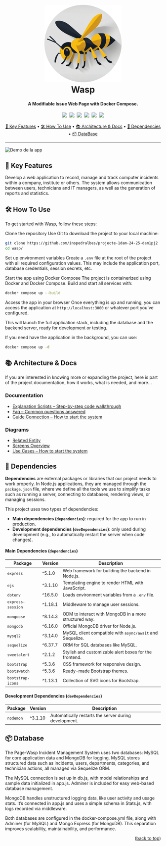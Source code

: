 <h1 align="center">
  <br>
  <a href="https://www.youtube.com/watch?v=EKop9AUitvA"><img src="./content/wasp-logo.png" alt="Markdownify" width="250"></a>
  <br>
  Wasp
  <br>
</h1>

<h4 align="center">A Modifiable Issue Web Page with Docker Compose.</h4>

<div align="center">
  <img src="https://img.shields.io/badge/Node.js-6DA55F?logo=node.js&logoColor=white" style="margin: 2px;">
  <img src="https://img.shields.io/badge/Docker-2496ED?logo=docker&logoColor=fff" style="margin: 2px;">
  <img src="https://img.shields.io/badge/EJS-B4CA65?logo=ejs&logoColor=fff" style="margin: 2px;">
  <img src="https://img.shields.io/badge/JavaScript-F7DF1E?logo=javascript&logoColor=000" style="margin: 2px;">
  <img src="https://custom-icon-badges.demolab.com/badge/Visual%20Studio%20Code-0078d7.svg?logo=vsc&logoColor=white" style="margin: 2px;">
  <img src="https://img.shields.io/badge/GitHub-%23121011.svg?logo=github&logoColor=white" style="margin: 2px;">
</div>

<div align="center">

[🔑 Key Features](#🔑-key-features) • [🛠️ How To Use](#🛠️-how-to-use) • [📚 Architecture & Docs](#📚-architecture--docs) • [🧩 Dependencies](#🧩-dependencies) • [📦 DataBase](#📦-database)

</div>

---

![Demo de la app](content/wasp.gif)

## 🔑 Key Features

Develop a web application to record, manage and track computer incidents within a company, institute or others. The system allows communication between users, technicians and IT managers, as well as the generation of reports and statistics.

## 🛠️ How To Use

To get started with Wasp, follow these steps:

Clone the repository
Use Git to download the project to your local machine:

```bash
git clone https://github.com/inspedralbes/projecte-1dam-24-25-dam1pj2
cd wasp/
```

Set up environment variables
Create a `.env` file at the root of the project with all required configuration values. This may include the application port, database credentials, session secrets, etc.

Start the app using Docker Compose
The project is containerized using Docker and Docker Compose. Build and start all services with:

```bash
docker compose up --build
```

Access the app in your browser
Once everything is up and running, you can access the application at `http://localhost:3000` or whatever port you’ve configured.

This will launch the full application stack, including the database and the backend server, ready for development or testing.

If you need have the application in the background, you can use:

```bash
docker compose up -d
```

## 📚 Architecture & Docs

If you are interested in knowing more or expanding the project, here is part of the project documentation, how it works, what is needed, and more...

### Documentation
- [Explanation Scripts – Step-by-step code walkthrough](/doc/Explanation-Scripts.md)  
- [Faq – Common questions answered](/doc/Frequently-Asked-Questions.md)  
- [Guide Connection – How to start the system](/doc/Guide-Connection.md)

### Diagrams
- [Related Entity ](/diag/related-entity.pdf)  
- [Screens Overview](/diag/screens.pdf)  
- [Use Cases – How to start the system](/diag/use-cases.pdf)

## 🧩 Dependencies

**Dependencies** are external packages or libraries that our project needs to work properly. In Node.js applications, they are managed through the `package.json` file, where we define all the tools we use to simplify tasks such as running a server, connecting to databases, rendering views, or managing sessions.

This project uses two types of dependencies:

* **Main dependencies (`dependencies`)**: required for the app to run in production.
* **Development dependencies (`devDependencies`)**: only used during development (e.g., to automatically restart the server when code changes).

#### Main Dependencies (`dependencies`)

| Package           | Version | Description                                               |
| ----------------- | ------- | --------------------------------------------------------- |
| `express`         | ^5.1.0  | Web framework for building the backend in Node.js.        |
| `ejs`             | ^3.1.10 | Templating engine to render HTML with JavaScript.         |
| `dotenv`          | ^16.5.0 | Loads environment variables from a `.env` file.           |
| `express-session` | ^1.18.1 | Middleware to manage user sessions.                       |
| `mongoose`        | ^8.14.3 | ODM to interact with MongoDB in a more structured way.    |
| `mongodb`         | ^6.16.0 | Official MongoDB driver for Node.js.                      |
| `mysql2`          | ^3.14.0 | MySQL client compatible with `async/await` and Sequelize. |
| `sequelize`       | ^6.37.7 | ORM for SQL databases like MySQL.                         |
| `sweetalert`      | ^2.1.2  | Stylish and customizable alert boxes for the frontend.    |
| `bootstrap`       | ^5.3.6  | CSS framework for responsive design.                      |
| `bootswatch`      | ^5.3.6  | Ready-made Bootstrap themes.                              |
| `bootstrap-icons` | ^1.13.1 | Collection of SVG icons for Bootstrap.                    |

#### Development Dependencies (`devDependencies`)

| Package   | Version | Description                                           |
| --------- | ------- | ----------------------------------------------------- |
| `nodemon` | ^3.1.10 | Automatically restarts the server during development. |


## 📦 Database

The Page-Wasp Incident Management System uses two databases: MySQL for core application data and MongoDB for logging. MySQL stores structured data such as incidents, users, departments, categories, and technician actions, all managed via Sequelize ORM.

The MySQL connection is set up in db.js, with model relationships and sample data initialized in app.js. Adminer is included for easy web-based database management.

MongoDB handles unstructured logging data, like user activity and usage stats. It’s connected in app.js and uses a simple schema in Stats.js, with logs recorded via middleware.

Both databases are configured in the docker-compose.yml file, along with Adminer (for MySQL) and Mongo Express (for MongoDB). This separation improves scalability, maintainability, and performance.

<p align="right">(<a href="#🔑-key-features">back to top</a>)</p>